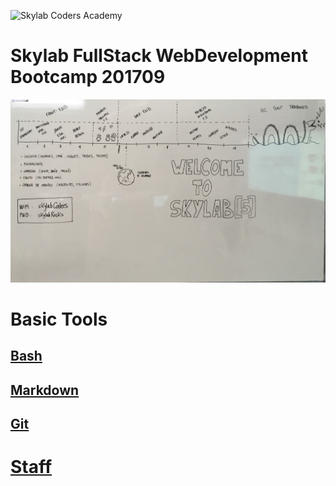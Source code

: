 ![Skylab Coders Academy](http://www.skylabcoders.com/images/403/default.png "Skylab Coders Academy")

Skylab FullStack WebDevelopment Bootcamp 201709
===============================================

![calendaro del curso](images/calendar.jpg)

# Basic Tools

## [Bash](topics/bash)

## [Markdown](topics/bash)

## [Git](topics/git)

# [Staff](staff)